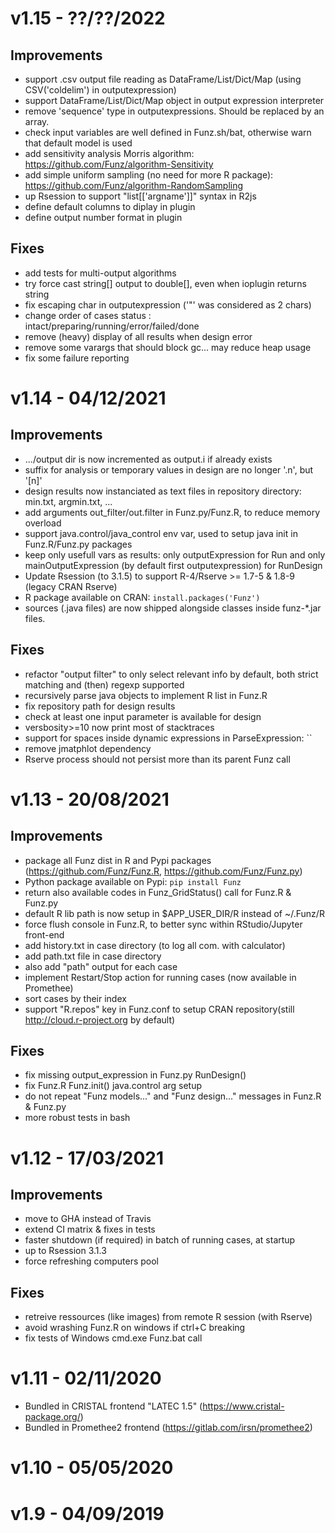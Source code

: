 # v1.15 - ??/??/2022

## Improvements

* support .csv output file reading as DataFrame/List/Dict/Map (using CSV('coldelim') in outputexpression)
* support DataFrame/List/Dict/Map object in output expression interpreter
* remove 'sequence' type in outputexpressions. Should be replaced by an array.
* check input variables are well defined in Funz.sh/bat, otherwise warn that default model is used
* add sensitivity analysis Morris algorithm: https://github.com/Funz/algorithm-Sensitivity
* add simple uniform sampling (no need for more R package): https://github.com/Funz/algorithm-RandomSampling
* up Rsession to support "list[['argname']]" syntax in R2js
* define default columns to diplay in plugin
* define output number format in plugin

## Fixes

* add tests for multi-output algorithms
* try force cast string[] output to double[], even when ioplugin returns string
* fix escaping char in outputexpression ('\"' was considered as 2 chars)
* change order of cases status : intact/preparing/running/error/failed/done
* remove (heavy) display of all results when design error
* remove some varargs that should block gc... may reduce heap usage
* fix some failure reporting 


# v1.14 - 04/12/2021

## Improvements

* .../output dir is now incremented as output.i if already exists
* suffix for analysis or temporary values in design are no longer '.n', but '[n]'
* design results now instanciated as text files in repository directory: min.txt, argmin.txt, ...
* add arguments out_filter/out.filter in Funz.py/Funz.R, to reduce memory overload
* support java.control/java_control env var, used to setup java init in Funz.R/Funz.py packages
* keep only usefull vars as results: only outputExpression for Run and only mainOutputExpression (by default first outputexpression) for RunDesign
* Update Rsession (to 3.1.5) to support R-4/Rserve >= 1.7-5 & 1.8-9 (legacy CRAN Rserve)
* R package available on CRAN: `install.packages('Funz')`
* sources (.java files) are now shipped alongside classes inside funz-*.jar files.

## Fixes

* refactor "output filter" to only select relevant info by default, both strict matching and (then) regexp supported
* recursively parse java objects to implement R list in Funz.R
* fix repository path for design results
* check at least one input parameter is available for design
* versbosity>=10 now print most of stacktraces
* support for spaces inside dynamic expressions in ParseExpression: ``
* remove jmatphlot dependency
* Rserve process should not persist more than its parent Funz call


# v1.13 - 20/08/2021

## Improvements

* package all Funz dist in R and Pypi packages (https://github.com/Funz/Funz.R, https://github.com/Funz/Funz.py)
* Python package available on Pypi: `pip install Funz`
* return also available codes in Funz_GridStatus() call for Funz.R & Funz.py
* default R lib path is now setup in $APP_USER_DIR/R instead of ~/.Funz/R
* force flush console in Funz.R, to better sync within RStudio/Jupyter front-end
* add history.txt in case directory (to log all com. with calculator)
* add path.txt file in case directory
* also add "path" output for each case
* implement Restart/Stop action for running cases (now available in Promethee)
* sort cases by their index
* support "R.repos" key in Funz.conf to setup CRAN repository(still http://cloud.r-project.org by default)

## Fixes

* fix missing output_expression in Funz.py RunDesign()
* fix Funz.R Funz.init() java.control arg setup
* do not repeat "Funz models..." and "Funz design..." messages in Funz.R & Funz.py
* more robust tests in bash


# v1.12 - 17/03/2021

## Improvements

* move to GHA instead of Travis
* extend CI matrix & fixes in tests
* faster shutdown (if required) in batch of running cases, at startup
* up to Rsession 3.1.3
* force refreshing computers pool

## Fixes

* retreive ressources (like images) from remote R session (with Rserve)
* avoid wrashing Funz.R on windows if ctrl+C breaking
* fix tests of Windows cmd.exe Funz.bat call


# v1.11 - 02/11/2020

* Bundled in CRISTAL frontend "LATEC 1.5" (https://www.cristal-package.org/)
* Bundled in Promethee2 frontend (https://gitlab.com/irsn/promethee2)


# v1.10 - 05/05/2020

# v1.9 - 04/09/2019
